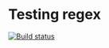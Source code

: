 # Testing regex

[![Build status](https://ci.appveyor.com/api/projects/status/n8yp1554gh10k4gd?svg=true)](https://ci.appveyor.com/project/YupalYupar/ajs-homeworks-regex)